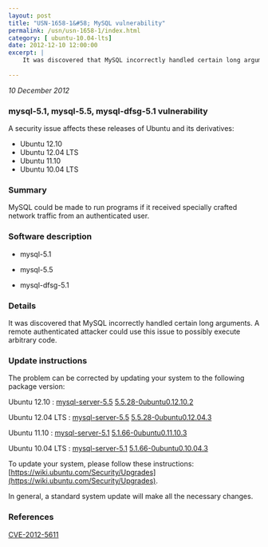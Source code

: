 ```yaml
---
layout: post
title: "USN-1658-1&#58; MySQL vulnerability"
permalink: /usn/usn-1658-1/index.html
category: [ ubuntu-10.04-lts]
date: 2012-12-10 12:00:00
excerpt: |
    It was discovered that MySQL incorrectly handled certain long arguments. A remote authenticated attacker could use this issue to possibly execute arbitrary code. 
    
--- 
```

 
 

*10 December 2012*

### mysql-5.1, mysql-5.5, mysql-dfsg-5.1 vulnerability

A security issue affects these releases of Ubuntu and its derivatives:

* Ubuntu 12.10
* Ubuntu 12.04 LTS
* Ubuntu 11.10
* Ubuntu 10.04 LTS

### Summary

MySQL could be made to run programs if it received specially crafted network traffic from an authenticated user.

### Software description

* mysql-5.1 

* mysql-5.5 

* mysql-dfsg-5.1 

### Details

It was discovered that MySQL incorrectly handled certain long arguments. A remote authenticated attacker could use this issue to possibly execute arbitrary code. 

### Update instructions

The problem can be corrected by updating your system to the following package version:

Ubuntu 12.10
 : [mysql-server-5.5](https://launchpad.net/ubuntu/+source/mysql-5.5) <span> [5.5.28-0ubuntu0.12.10.2](https://launchpad.net/ubuntu/+source/mysql-5.5/5.5.28-0ubuntu0.12.10.2) </span> 

Ubuntu 12.04 LTS
 : [mysql-server-5.5](https://launchpad.net/ubuntu/+source/mysql-5.5) <span> [5.5.28-0ubuntu0.12.04.3](https://launchpad.net/ubuntu/+source/mysql-5.5/5.5.28-0ubuntu0.12.04.3) </span> 

Ubuntu 11.10
 : [mysql-server-5.1](https://launchpad.net/ubuntu/+source/mysql-5.1) <span> [5.1.66-0ubuntu0.11.10.3](https://launchpad.net/ubuntu/+source/mysql-5.1/5.1.66-0ubuntu0.11.10.3) </span> 

Ubuntu 10.04 LTS
 : [mysql-server-5.1](https://launchpad.net/ubuntu/+source/mysql-dfsg-5.1) <span> [5.1.66-0ubuntu0.10.04.3](https://launchpad.net/ubuntu/+source/mysql-dfsg-5.1/5.1.66-0ubuntu0.10.04.3) </span> 

To update your system, please follow these instructions: [https://wiki.ubuntu.com/Security/Upgrades](https://wiki.ubuntu.com/Security/Upgrades).

In general, a standard system update will make all the necessary changes. 

### References

 
 [CVE-2012-5611](http://people.ubuntu.com/~ubuntu-security/cve/CVE-2012-5611)
 

